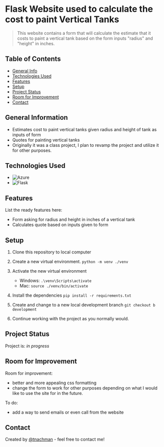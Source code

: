 # Flask Website used to calculate the cost to paint Vertical Tanks
> This website contains a form that will calculate the estimate that it costs to paint a vertical tank based on the form inputs "radius" and "height" in inches.


## Table of Contents
* [General Info](#general-information)
* [Technologies Used](#technologies-used)
* [Features](#features)
* [Setup](#setup)
* [Project Status](#project-status)
* [Room for Improvement](#room-for-improvement)
* [Contact](#contact)
<!-- * [License](#license) -->


## General Information
- Estimates cost to paint vertical tanks given radius and height of tank as inputs of form
- Quotes for painting vertical tanks
- Originally it was a class project, I plan to revamp the project and utilize it for other purposes.


## Technologies Used
- ![Azure](https://img.shields.io/badge/-Azure-blue?logo=microsoftazure)
- ![Flask](https://img.shields.io/badge/-Flask-black?logo=flask)


## Features
List the ready features here:
- Form asking for radius and height in inches of a vertical tank
- Calculates quote based on inputs given to form


## Setup
1. Clone this repository to local computer

2. Create a new virtual environment. ```python -m venv ./venv```

3. Activate the new virtual environment
   - Windows:  ```.\venv\Scripts\activate```
   - Mac:  ```source ./venv/bin/activate```

4. Install the dependencies ```pip install -r requirements.txt```

5. Create and change to a new local development branch ```git checkout b development```

6. Continue working with the project as you normally would.


## Project Status
Project is: _in progress_


## Room for Improvement

Room for improvement:
- better and more appealing css formatting
- change the form to work for other purposes depending on what I would like to use the site for in the future.

To do:
- add a way to send emails or even call from the website


## Contact
Created by [@tnachman](https://github.com/tnachman) - feel free to contact me!


<!-- Optional -->
<!-- ## License -->
<!-- This project is open source and available under the [... License](). -->

<!-- You don't have to include all sections - just the one's relevant to your project -->
